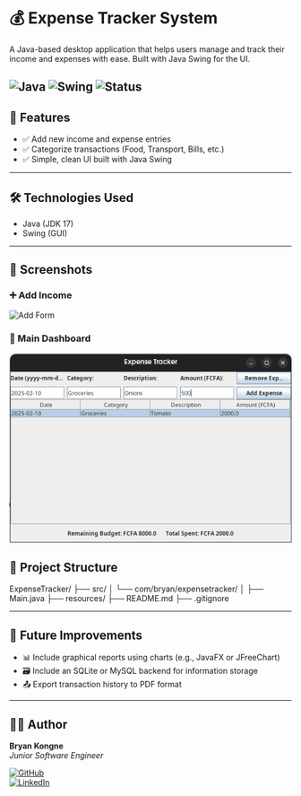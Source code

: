 # 💰 Expense Tracker System

A Java-based desktop application that helps users manage and track their income and expenses with ease. Built with Java Swing for the UI.

![Java](https://img.shields.io/badge/Java-ED8B00?style=for-the-badge&logo=java&logoColor=white)
![Swing](https://img.shields.io/badge/Swing-333333?style=for-the-badge&logo=java&logoColor=white)
![Status](https://img.shields.io/badge/status-In_Progress_(75%25)-orange)
---

## 🚀 Features

- ✅ Add new income and expense entries
- ✅ Categorize transactions (Food, Transport, Bills, etc.)
- ✅ Simple, clean UI built with Java Swing

---

## 🛠️ Technologies Used

- Java (JDK 17)
- Swing (GUI)
---

## 📸 Screenshots

### ➕ Add Income
![Add Form](Assets/initialAmount.png)

### 🧾 Main Dashboard
![Main UI](Assets/mainPage.png)

## 📁 Project Structure

ExpenseTracker/
├── src/
│ └── com/bryan/expensetracker/
│ ├── Main.java
├── resources/
├── README.md
├── .gitignore

---

## 📌 Future Improvements

- 📊 Include graphical reports using charts (e.g., JavaFX or JFreeChart)
- 🗃️ Include an SQLite or MySQL backend for information storage
- 📤 Export transaction history to PDF format

---

## 🙋‍♂️ Author

**Bryan Kongne**  
*Junior Software Engineer*  

[![GitHub](https://img.shields.io/badge/GitHub-100000?style=for-the-badge&logo=github&logoColor=white)](https://github.com/Miguel-Bryan)  
[![LinkedIn](https://img.shields.io/badge/LinkedIn-0077B5?style=for-the-badge&logo=linkedin&logoColor=white)](https://linkedin.com/in/bryan-meupi-45b526313)  


